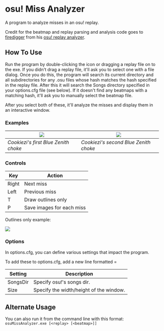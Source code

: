 # osu! Miss Analyzer
A program to analyze misses in an osu! replay.

Credit for the beatmap and replay parsing and analysis code goes to [firedigger](https://github.com/firedigger) from his [osu! replay analyzer](https://github.com/firedigger/osuReplayAnalyzer).

## How To Use

Run the program by double-clicking the icon or dragging a replay file on to the exe. If you didn't drag a replay file, it'll ask you to select one with a file dialog. Once you do this, the program will search its current directory and all subdirectories for any .osu files whose hash matches the hash specified in the replay file. After this it will search the Songs directory specified in your options.cfg file (see below). If it doesn't find any beatmaps with a matching hash, it'll ask you to manually select the beatmap file.

After you select both of these, it'll analyze the misses and display them in an interactive window.

### Examples

|![](https://github.com/ThereGoesMySanity/osuMissAnalyzer/blob/missAnalyzer/OsuMissAnalyzer/Images/replay-0_658127_2040036498.0.png)|![](https://github.com/ThereGoesMySanity/osuMissAnalyzer/blob/missAnalyzer/OsuMissAnalyzer/Images/replay-0_658127_2283307549.0.png)|
|-|-|
| *Cookiezi's first Blue Zenith choke* | *Cookiezi's second Blue Zenith choke* |

### Controls

| Key | Action|
|-|-|
| Right | Next miss |
| Left | Previous miss |
| T | Draw outlines only |
| P | Save images for each miss |

Outlines only example:

![](https://github.com/ThereGoesMySanity/osuMissAnalyzer/blob/missAnalyzer/OsuMissAnalyzer/Images/replay-0_658127_2040036498.1.png)

### Options

In options.cfg, you can define various settings that impact the program.

To add these to options.cfg, add a new line formatted <Setting Name>=<Value>

| Setting | Description |
|-|-|
|SongsDir|Specify osu!'s songs dir.|
|Size| Specify the width/height of the window.|

## Alternate Usage

You can also run it from the command line with this format: `osuMissAnalyzer.exe [<replay> [<beatmap>]]`